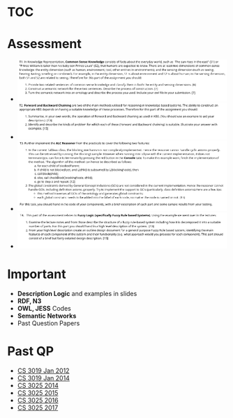 <!-- TITLE: Knowledge Based Systems -->
<!-- SUBTITLE: A quick summary of Knowledge Based Systems -->


# TOC
# Assessment
* ![Deepinscreenshot Select Area 20181023124901](/uploads/deepinscreenshot-select-area-20181023124901.png "Deepinscreenshot Select Area 20181023124901")
* ![Deepinscreenshot Select Area 20181023124913](/uploads/deepinscreenshot-select-area-20181023124913.png "Deepinscreenshot Select Area 20181023124913")
* ![Deepinscreenshot Select Area 20181023124939](/uploads/deepinscreenshot-select-area-20181023124939.png "Deepinscreenshot Select Area 20181023124939")
* ![Deepinscreenshot Select Area 20181023124949](/uploads/deepinscreenshot-select-area-20181023124949.png "Deepinscreenshot Select Area 20181023124949")
# Important
* **Description Logic** and examples in slides
* **RDF, N3**
* **OWL, JESS** Codes
* **Semantic Networks**
* Past Question Papers

# Past QP
* [CS 3019 Jan 2012](/uploads/cs-3019-jan-2012.pdf "Cs 3019 Jan 2012")
* [CS 3019 Jan 2014](/uploads/cs-3019-jan-2014.pdf "Cs 3019 Jan 2014")
* [CS 3025 2014](/uploads/cs-3025-2014.pdf "Cs 3025 2014")
* [CS 3025 2015](/uploads/cs-3025-2015.pdf "Cs 3025 2015")
* [CS 3025 2016](/uploads/cs-3025-2016.pdf "Cs 3025 2016")
* [CS 3025 2017](/uploads/cs-3025-2017.pdf "Cs 3025 2017")